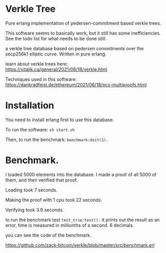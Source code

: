 Verkle Tree
===========

Pure erlang implementation of pedersen-commitment based verkle trees.

This software seems to basically work, but it still has some inefficiencies.
See the todo list for what needs to be done still.

a verkle tree database based on pedersen commitments over the secp256k1 elliptic curve.
Written in pure erlang.

learn about verkle trees here:
https://vitalik.ca/general/2021/06/18/verkle.html

Techniques used in this software:
https://dankradfeist.de/ethereum/2021/06/18/pcs-multiproofs.html

Installation
=============

You need to install erlang first to use this database.

To run the software: ```sh start.sh```

Then, to run the benchmark: `benchmark:doit(1).`

Benchmark.
===========

I loaded 5000 elements into the database. I made a proof of all 5000 of them, and then verified that proof.

Loading took 7 seconds.

Making the proof with 1 cpu took 22 seconds.

Verifying took 3.9 seconds.

to run the benchmark test `test_trie:test().`
it prints out the result as an error, time is measured in millionths of a second. 6 decimals.

you can see the code of the benchmark.

https://github.com/zack-bitcoin/verkle/blob/master/src/benchmark.erl



